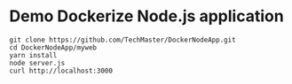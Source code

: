# Demo Dockerize Node.js application

```
git clone https://github.com/TechMaster/DockerNodeApp.git
cd DockerNodeApp/myweb
yarn install
node server.js
curl http://localhost:3000
```
